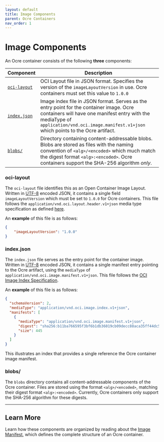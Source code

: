 ```yaml
---
layout: default
title: Image Components 
parent: Ocre Containers 
nav_order: 1 
---
```


# Image Components

An Ocre container consists of the following **three** components: 

| **Component** | **Description** |
|-----------|-------------|
| [`oci-layout`](#oci-layout) | OCI Layout file in JSON format. Specifies the version of the `imageLayoutVersion` in use. Ocre containers must set this value to `1.0.0` |
| [`index.json`](#indexjson) | Image index file in JSON format. Serves as the entry point for the container image. Ocre containers will have one manifest entry with the mediaType of `application/vnd.oci.image.manifest.v1+json` which points to the Ocre artifact. |
| [`blobs/`](#blobs) | Directory containing content-addressable blobs. Blobs are stored as files with the naming convention of `<alg>/<encoded>` which much match the digest format `<alg>:<encoded>`. Ocre containers support the SHA-256 algorithm *only*. |

### oci-layout

The `oci-layout` file identifies this as an Open Container Image Layout. Written in [UTF-8](https://www.w3schools.com/charsets/ref_html_utf8.asp) encoded JSON, it contains a single field `imageLayoutVersion` which must be set to `1.0.0` for Ocre containers. This file follows the `application/vnd.oci.layout.header.v1+json` media type specification as defined [here](https://github.com/opencontainers/image-spec/blob/v1.1.0-rc2/media-types.md).

An **example** of this file is as follows:
```json
{
    "imageLayoutVersion": "1.0.0"
}
```

### index.json

The `index.json` file serves as the entry point for the container image. Written in [UTF-8](https://www.w3schools.com/charsets/ref_html_utf8.asp) encoded JSON, it contains a single manifest entry pointing to the Ocre artifact, using the `mediaType` of `application/vnd.oci.image.manifest.v1+json`. This file follows the [OCI Image Index Specification](https://github.com/opencontainers/image-spec/blob/v1.1.0-rc2/image-layout.md#indexjson-file).

An **example** of this file is as follows:

```json
{
  "schemaVersion": 2,
  "mediaType": "application/vnd.oci.image.index.v1+json",
  "manifests": [
    {
      "mediaType": "application/vnd.oci.image.manifest.v1+json",
      "digest": "sha256:b11ba766595f3bf6b1db36019cb09decc88aca35ff44dc5ae70bd88d4f188be4",
      "size": 445
    }
  ]
}
```

This illustrates an index that provides a single reference the Ocre container image manifest.

### blobs/

The `blobs` directory contains all content-addressable components of the Ocre container. Files are stored using the format `<alg>/<encoded>`, matching their digest format `<alg>:<encoded>`. Currently, Ocre containers only support the SHA-256 algorithm for these digests.

---

## Learn More
Learn how these components are organized by reading about the [Image Manifest](../image_manifest), which defines the complete structure of an Ocre container.
